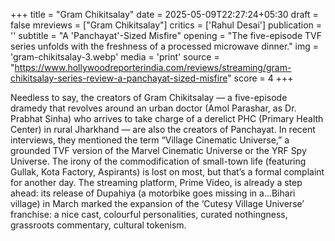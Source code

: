 +++
title = "Gram Chikitsalay"
date = 2025-05-09T22:27:24+05:30
draft = false
mreviews = ["Gram Chikitsalay"]
critics = ['Rahul Desai']
publication = ''
subtitle = "A 'Panchayat'-Sized Misfire"
opening = "The five-episode TVF series unfolds with the freshness of a processed microwave dinner."
img = 'gram-chikitsalay-3.webp'
media = 'print'
source = "https://www.hollywoodreporterindia.com/reviews/streaming/gram-chikitsalay-series-review-a-panchayat-sized-misfire"
score = 4
+++

Needless to say, the creators of Gram Chikitsalay — a five-episode dramedy that revolves around an urban doctor (Amol Parashar, as Dr. Prabhat Sinha) who arrives to take charge of a derelict PHC (Primary Health Center) in rural Jharkhand — are also the creators of Panchayat. In recent interviews, they mentioned the term “Village Cinematic Universe,” a grounded TVF version of the Marvel Cinematic Universe or the YRF Spy Universe. The irony of the commodification of small-town life (featuring Gullak, Kota Factory, Aspirants) is lost on most, but that’s a formal complaint for another day. The streaming platform, Prime Video, is already a step ahead: its release of Dupahiya (a motorbike goes missing in a…Bihari village) in March marked the expansion of the ‘Cutesy Village Universe’ franchise: a nice cast, colourful personalities, curated nothingness, grassroots commentary, cultural tokenism.
